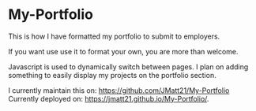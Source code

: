 # My-Portfolio

This is how I have formatted my portfolio to submit to employers. 

If you want use use it to format your own, you are more than welcome. 

Javascript is used to dynamically switch between pages. 
I plan on adding something to easily display my projects on the portfolio section.

I currently maintain this on: https://github.com/JMatt21/My-Portfolio 
Currently deployed on: https://jmatt21.github.io/My-Portfolio/.
